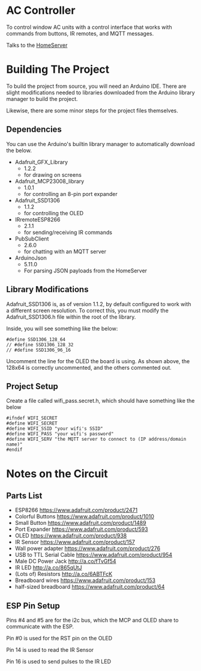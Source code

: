 AC Controller
==============

To control window AC units with a control interface that works with commands from buttons, IR remotes, and MQTT messages.

Talks to the [HomeServer](https://github.com/grnt426/HomeServer)

Building The Project
======================

To build the project from source, you will need an Arduino IDE. There are slight modifications needed to libraries downloaded from the Arduino library manager to build the project.

Likewise, there are some minor steps for the project files themselves.

Dependencies
-------------

You can use the Arduino's builtin library manager to automatically download the below.

* Adafruit_GFX_Library
  * 1.2.2
  * for drawing on screens
* Adafruit_MCP23008_library
  * 1.0.1
  * for controlling an 8-pin port expander
* Adafruit_SSD1306
  * 1.1.2
  * for controlling the OLED
* IRremoteESP8266
  * 2.1.1
  * for sending/receiving IR commands
* PubSubClient
  * 2.6.0
  * for chatting with an MQTT server
* ArduinoJson
  * 5.11.0
  * For parsing JSON payloads from the HomeServer

Library Modifications
---------------------

Adafruit_SSD1306 is, as of version 1.1.2, by default configured to work with a different screen resolution. To correct this, you must modify the Adafruit_SSD1306.h file within the root of the library.

Inside, you will see something like the below:

    #define SSD1306_128_64
    // #define SSD1306_128_32
    // #define SSD1306_96_16
    
Uncomment the line for the OLED the board is using. As shown above, the 128x64 is correctly uncommented, and the others commented out.

Project Setup
-------------

Create a file called wifi_pass.secret.h, which should have something like the below

    #ifndef WIFI_SECRET
    #define WIFI_SECRET
    #define WIFI_SSID "your wifi's SSID"
    #define WIFI_PASS "your wifi's password"
    #define WIFI_SERV "the MQTT server to connect to (IP address/domain name)"
    #endif
    
Notes on the Circuit
====================

Parts List
-----------

* ESP8266 https://www.adafruit.com/product/2471
* Colorful Buttons https://www.adafruit.com/product/1010
* Small Button https://www.adafruit.com/product/1489
* Port Expander https://www.adafruit.com/product/593
* OLED https://www.adafruit.com/product/938
* IR Sensor https://www.adafruit.com/product/157
* Wall power adapter https://www.adafruit.com/product/276
* USB to TTL Serial Cable https://www.adafruit.com/product/954
* Male DC Power Jack http://a.co/fTvGf54 
* IR LED http://a.co/865qUtJ 
* (Lots of) Resistors http://a.co/6ABTFcK 
* Breadboard wires https://www.adafruit.com/product/153
* half-sized breadboard https://www.adafruit.com/product/64

ESP Pin Setup
--------------
Pins #4 and #5 are for the i2c bus, which the MCP and OLED share to communicate with the ESP.

Pin #0 is used for the RST pin on the OLED

Pin 14 is used to read the IR Sensor

Pin 16 is used to send pulses to the IR LED